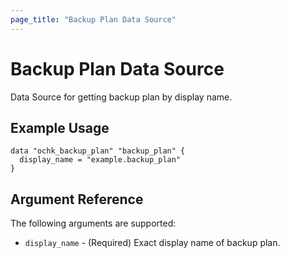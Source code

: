 ```yaml
---
page_title: "Backup Plan Data Source"
---
```


# Backup Plan Data Source

Data Source for getting backup plan by display name.

## Example Usage

```hcl
data "ochk_backup_plan" "backup_plan" {
  display_name = "example.backup_plan"
}
```

## Argument Reference

The following arguments are supported:

* `display_name` - (Required) Exact display name of backup plan.

 
